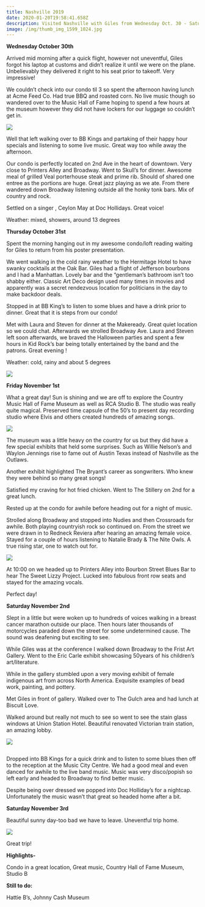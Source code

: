 ```yaml
---
title: Nashville 2019
date: 2020-01-20T19:58:41.658Z
description: Visited Nashville with Giles from Wednesday Oct. 30 - Saturday Nov. 3
image: /img/thumb_img_1599_1024.jpg
---
```

**Wednesday October 30th**

Arrived mid morning after a quick flight, however not uneventful, Giles forgot his laptop at customs and didn’t realize it until we were on the plane. Unbelievably they delivered it right to his seat prior to takeoff. Very impressive!

We couldn’t check into our condo til 3 so spent the afternoon having lunch at Acme Feed Co. Had true BBQ and roasted corn. No live music though so wandered over to the Music Hall of Fame hoping to spend a few hours at the museum however they did not have lockers for our luggage so couldn’t get in.

![](/img/thumb_img_1518_1024.jpg)

Well that left walking over to BB Kings and partaking of their happy hour specials and listening to some live music. Great way too while away the afternoon.

Our condo is perfectly located on 2nd Ave in the heart of downtown. Very close to Printers Alley and Broadway. Went to Skull’s for dinner. Awesome meal of grilled Veal porterhouse steak and prime rib. Should of shared one entree as the portions are huge. Great jazz playing as we ate. From there wandered down Broadway listening outside all the honky tonk bars. Mix of country and rock.

Settled on a singer , Ceylon May at Doc Hollidays. Great voice!

Weather: mixed, showers, around 13 degrees

**Thursday October 31st**

Spent the morning hanging out in my awesome condo/loft reading waiting for Giles to return from his poster presentation.

We went walking in the cold rainy weather to the Hermitage Hotel to have swanky cocktails at the Oak Bar. Giles had a flight of Jefferson bourbons and I had a Manhattan. Lovely bar and the “gentleman’s bathroom isn’t too shabby either. Classic Art Deco design used many times in movies and apparently was a secret rendezvous location for politicians in the day to make backdoor deals.

Stopped in at BB King’s to listen to some blues and have a drink prior to dinner. Great that it is steps from our condo!

Met with Laura and Steven for dinner at the Makeready. Great quiet location so we could chat. Afterwards we strolled Broadway Ave. Laura and Steven left soon afterwards, we braved the Halloween parties and spent a few hours in Kid Rock’s bar being totally entertained by the band and the patrons. Great evening !

Weather: cold, rainy and about 5 degrees

![](/img/thumb_img_1545_1024.jpg)

**Friday November 1st**

What a great day! Sun is shining and we are off to explore the Country Music Hall of Fame Museum as well as RCA Studio B. The studio was really quite magical. Preserved time capsule of the 50’s to present day recording studio where Elvis and others created hundreds of amazing songs.

![](/img/thumb_img_1559_1024.jpg)

The museum was a little heavy on the country for us but they did have a few special exhibits that held some surprises. Such as Willie Nelson’s and Waylon Jennings rise to fame out of Austin Texas instead of Nashville as the Outlaws.

Another exhibit highlighted The Bryant’s career as songwriters. Who knew they were behind so many great songs!

Satisfied my craving for hot fried chicken. Went to The Stillery on 2nd for a great lunch.

Rested up at the condo for awhile before heading out for a night of music.

Strolled along Broadway and stopped into Nudies and then Crossroads for awhile. Both playing countryish rock so continued on. From the street we were drawn in to Redneck Reviera after hearing an amazing female voice. Stayed for a couple of hours listening to Natalie Brady & The Nite Owls. A true rising star, one to watch out for.

![](/img/thumb_img_1565_1024.jpg)

At 10:00 on we headed up to Printers Alley into Bourbon Street Blues Bar to hear The Sweet Lizzy Project. Lucked into fabulous front row seats and stayed for the amazing vocals.

Perfect day!

**Saturday November 2nd**

Slept in a little but were woken up to hundreds of voices walking in a breast cancer marathon outside our place. Then hours later thousands of motorcycles paraded down the street for some undetermined cause. The sound was deafening but exciting to see.

While Giles was at the conference I walked down Broadway to the Frist Art Gallery. Went to the Eric Carle exhibit showcasing 50years of his children’s art/literature.

While in the gallery stumbled upon a very moving exhibit of female indigenous art from across North America. Exquisite examples of bead work, painting, and pottery.

Met Giles in front of gallery. Walked over to The Gulch area and had lunch at Biscuit Love.

Walked around but really not much to see so went to see the stain glass windows at Union Station Hotel. Beautiful renovated Victorian train station, an amazing lobby.

![](/img/thumb_img_1604_1024.jpg)

![]()

Dropped into BB Kings for a quick drink and to listen to some blues then off to the reception at the Music City Centre. We had a good meal and even danced for awhile to the live band music. Music was very disco/popish so left early and headed to Broadway to find better music.

Despite being over dressed we popped into Doc Holliday’s for a nightcap. Unfortunately the music wasn’t that great so headed home after a bit.

**Saturday November 3rd**

Beautiful sunny day-too bad we have to leave. Uneventful trip home.

![](/img/thumb_img_1529_1024.jpg)

Great trip!

**Highlights-**

Condo in a great location, Great music, Country Hall of Fame Museum, Studio B

**Still to do:**

Hattie B’s, Johnny Cash Museum

<!--EndFragment-->
